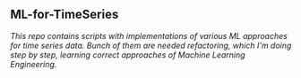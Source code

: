 ## ML-for-TimeSeries

_This repo contains scripts with implementations of various ML approaches for time series data._
_Bunch of them are needed refactoring, which I'm doing step by step, learning correct approaches of Machine Learning Engineering._ 
